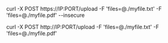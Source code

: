 curl -X POST https://IP:PORT/upload -F 'files=@./myfile.txt' -F 'files=@./myfile.pdf' --insecure

curl -X POST http://IP:PORT/upload -F 'files=@./myfile.txt' -F 'files=@./myfile.pdf'
